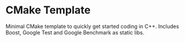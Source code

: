 # CMake Template

Minimal CMake template to quickly get started coding in C++. Includes Boost, Google Test and Google Benchmark as static libs.
